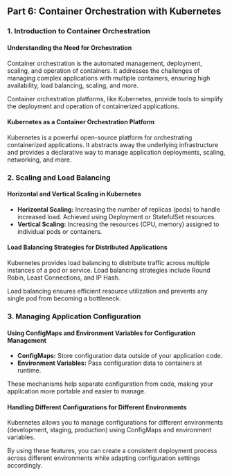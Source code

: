 
## Part 6: Container Orchestration with Kubernetes

### 1. Introduction to Container Orchestration

#### Understanding the Need for Orchestration

Container orchestration is the automated management, deployment, scaling, and operation of containers. It addresses the challenges of managing complex applications with multiple containers, ensuring high availability, load balancing, scaling, and more.

Container orchestration platforms, like Kubernetes, provide tools to simplify the deployment and operation of containerized applications.

#### Kubernetes as a Container Orchestration Platform

Kubernetes is a powerful open-source platform for orchestrating containerized applications. It abstracts away the underlying infrastructure and provides a declarative way to manage application deployments, scaling, networking, and more.

### 2. Scaling and Load Balancing

#### Horizontal and Vertical Scaling in Kubernetes

* **Horizontal Scaling:** Increasing the number of replicas (pods) to handle increased load. Achieved using Deployment or StatefulSet resources.
* **Vertical Scaling:** Increasing the resources (CPU, memory) assigned to individual pods or containers.

#### Load Balancing Strategies for Distributed Applications

Kubernetes provides load balancing to distribute traffic across multiple instances of a pod or service. Load balancing strategies include Round Robin, Least Connections, and IP Hash.

Load balancing ensures efficient resource utilization and prevents any single pod from becoming a bottleneck.

### 3. Managing Application Configuration

#### Using ConfigMaps and Environment Variables for Configuration Management

* **ConfigMaps:** Store configuration data outside of your application code.
* **Environment Variables:** Pass configuration data to containers at runtime.

These mechanisms help separate configuration from code, making your application more portable and easier to manage.

#### Handling Different Configurations for Different Environments

Kubernetes allows you to manage configurations for different environments (development, staging, production) using ConfigMaps and environment variables.

By using these features, you can create a consistent deployment process across different environments while adapting configuration settings accordingly.
